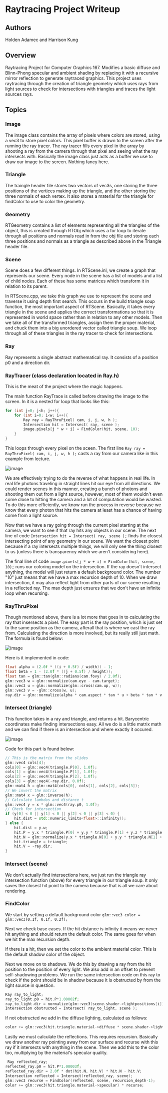 # Raytracing Project Writeup
## Authors
Holden Adamec and Harrison Kung
## Overview
Raytracing Project for Computer Graphics 167. Modifies a basic diffuse and Blinn-Phong specular and ambient shading by replacing it with a recursive mirror reflection to generate raytraced graphics. This project uses raytracing through the creation of triangle geometry which uses rays from light sources to check for intersections with triangles and traces the light sources rays. 
## Topics

### Image

The image class contains the array of pixels where colors are stored, using a vec3 to store pixel colors. This pixel buffer is drawn to the screen after the running the ray tracer. The ray tracer fills every pixel in the array by shooting a ray from the camera through that pixel and seeing what the ray intersects with. Basically the image class just acts as a buffer we use to draw our image to the screen. Nothing fancy here.

### Triangle

The traingle header file stores two vectors of vec3s, one storing the three positions of the vertices making up the triangle, and the other storing the three normals of each vertex. It also stores a material for the triangle for findColor to use to color the geometry.

### Geometry

RTGeometry contains a list of elements representing all the triangles of the object, this is created through RTObj which uses a for loop to iterate through all positions and normals read in from the obj file and storing each three positions and normals as a triangle as described above in the Triangle header file.

### Scene

Scene does a few different things. In RTScene.inl, we create a graph that represents our scene. Every node in the scene has a list of models and a list of child nodes. Each of these has some matrices which transform it in relation to its parent.

In RTScene.cpp, we take this graph we use to represent the scene and traverse it using depth first search. This occurs in the build triangle soup function, the most important aspect of RTScene. Basically, it takes every triangle in the scene and applies the correct transformations so that it is represented in world space rather than in relation to any other models. Then we take all of the transformed triangles, assign them the proper material, and chuck them into a big unordered vector called triangle soup. We loop through all of these triangles in the ray tracer to check for intersections.

### Ray

Ray represents a single abstract mathematical ray. It consists of a position p0 and a direction dir.

### RayTracer (class declaration located in Ray.h)

This is the meat of the project where the magic happens.

The main function RayTrace is called before drawing the image to the screen. In it is a nested for loop that looks like this:

```cpp
for (int j=0; j<h; j++){
    for (int i=0; i<w; i++){
        Ray ray = RayThruPixel( cam, i, j, w, h );
        Intersection hit = Intersect( ray, scene );
        image.pixels[j * w + i] = FindColor(hit, scene, 10);
    }
}
```

This loops through every pixel on the sceen. The first line `Ray ray = RayThruPixel( cam, i, j, w, h );` casts a ray from our camera like in this example from lecture.

![image](https://user-images.githubusercontent.com/53415491/206325923-7ee704c7-3283-4c1d-8bc0-fa543efcd53b.png)

We are effectively trying to do the reverse of what happens in real life. In real life photons traveling in straight lines hit our eye from all directions. We could render scenes in this manner, creating a bunch of photons and shooting them out from a light source, however, most of them wouldn't even come close to hitting the camera and a lot of computation would be wasted. To do this more efficiently, we know run the process in reverse because we know that every photon that hits the camera at least has a chance of having come from a light source.

Now that we have a ray going through the current pixel starting at the camera, we want to see if that ray hits any objects in our scene. The next line of code `Intersection hit = Intersect( ray, scene );` finds the closest intersecting point of any geometry in our scene. We want the closest point because if a ray intersects multiple things, we will only see the thing closest to us (unless there is transparency which we aren't considering here).

The final line of code `image.pixels[j * w + i] = FindColor(hit, scene, 10);` runs our coloring model on the intersection. If the ray doesn't intersect anything, the model will just return a default background color. The number "10" just means that we have a max recursion depth of 10. When we draw intersection, it may also reflect light from other parts of our scene resulting in a reflected ray. The max depth just ensures that we don't have an infinite loop when recursing.

### RayThruPixel

Though mentioned above, there is a lot more that goes in to calculating the ray that insersects a pixel. The easy part is the ray position, which is just set to the same position as the camera, afterall that is where we cast the ray from. Calculating the direction is more involved, but its really still just math. The formula is found below:

![image](https://user-images.githubusercontent.com/53415491/206328243-88009e93-6c38-4747-98e9-69c9d7fe71b4.png)

Here is it implemented in code:

```cpp
float alpha = (2.0f * ((i + 0.5f) / width)) - 1;
float beta = 1 - (2.0f * ((j + 0.5f) / height));
float tan = glm::tan(glm::radians(cam.fovy) / 2.0f);
glm::vec3 w = glm::normalize(cam.eye - cam.target);
glm::vec3 u = glm::normalize(glm::cross(cam.up, w));
glm::vec3 v = -glm::cross(w, u);
ray.dir = glm::normalize(alpha * cam.aspect * tan * u + beta * tan * v - w);
```

### Intersect (triangle)

This function takes in a ray and triangle, and returns a hit. Barycentric coordinates make finding intersections easy. All we do is a little matrix math and we can find if there is an intersection and where exactly it occured.

![image](https://user-images.githubusercontent.com/53415491/206328505-0bd96d0f-d7ce-411c-87de-b4838ed6b6d8.png)

Code for this part is found below:

```cpp
// This is the matrix from the slides
glm::vec4 cols[4];
cols[0] = glm::vec4(triangle.P[0], 1.0f);
cols[1] = glm::vec4(triangle.P[1], 1.0f);
cols[2] = glm::vec4(triangle.P[2], 1.0f);
cols[3] = glm::vec4(-ray.dir, 0.0f);
glm::mat4 h = glm::mat4(cols[0], cols[1], cols[2], cols[3]);
// We invert the matrix
glm::mat4 x = glm::inverse(h);
// Calculate lambdas and distance t
glm::vec4 y = x * glm::vec4(ray.p0, 1.0f);
// Check for intersection
if (y[0] < 0 || y[1] < 0 || y[2] < 0 || y[3] < 0) {
    hit.dist = std::numeric_limits<float>::infinity();
} else {
    hit.dist = y.w;
    hit.P = y.x * triangle.P[0] + y.y * triangle.P[1] + y.z * triangle.P[2];
    hit.N = glm::normalize(y.x * triangle.N[0] + y.y * triangle.N[1] + y.z * triangle.N[2]);
    hit.triangle = triangle;
    hit.V = -ray.dir;
}
```

### Intersect (scene)

We don't actually find intersections here, we just run the triangle ray intersection function (above) for every triangle in our triangle soup. It only saves the closest hit point to the camera because that is all we care about rendering.

### FindColor

We start by setting a default background color `glm::vec3 color = glm::vec3(0.1f, 0.1f, 0.2f);`

Next we check base cases. If the hit distance is infinity it means we never hit anything and should return the default color. The same goes for when we hit the max recursion depth.

If there is a hit, then we set the color to the ambient material color. This is the default shadow color of the object.

Next we move on to shadows. We do this by drawing a ray from the hit position to the position of every light. We also add in an offset to prevent self-shadowing problems. We run the same intersection code on this ray to check if the point should be in shadow because it is obstructed by from the light source in question.

```cpp
Ray ray_to_light;
ray_to_light.p0 = hit.P*1.00002f;
ray_to_light.dir = normalize(glm::vec3(scene.shader->lightpositions[i]) - hit.P);
Intersection obstructed = Intersect( ray_to_light, scene );
```

If not obstructed we add in the diffuse lighting, calculated as follows:

```cpp
color += glm::vec3(hit.triangle.material->diffuse * scene.shader->lightcolors[j]) * glm::max(dot(hit.N, glm::vec3(scene.shader->lightpositions[j])), 0.0f);
```

Lastly we must calculate the reflections. This requires recursion. Basically we draw another ray pointing away from our surface and recurse with this ray if it intersects with anything in the scene. Then we add this to the color too, multiplying by the material's specular quality.

```cpp
 Ray reflected_ray;
reflected_ray.p0 = hit.P*1.00003f;
reflected_ray.dir = 2.0f * dot(hit.N, hit.V) * hit.N - hit.V;
Intersection reflected = Intersect(reflected_ray, scene);
glm::vec3 recurse = FindColor(reflected, scene, recursion_depth-1);
color += glm::vec3(hit.triangle.material->specular) * recurse;
```

